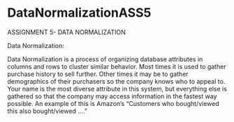 # DataNormalizationASS5
ASSIGNMENT 5- DATA NORMALIZATION


Data Normalization:


Data Normalization is a process of organizing database attributes in columns and rows to cluster similar behavior. Most times it is used to gather purchase history to sell further. Other times it may be to gather demographics of their purchasers so the company knows who to appeal to. Your name is the most diverse attribute in this system, but everything else is gathered so that the company may access information in the fastest way possible. An example of this is Amazon’s “Customers who bought/viewed this also bought/viewed ….” 
